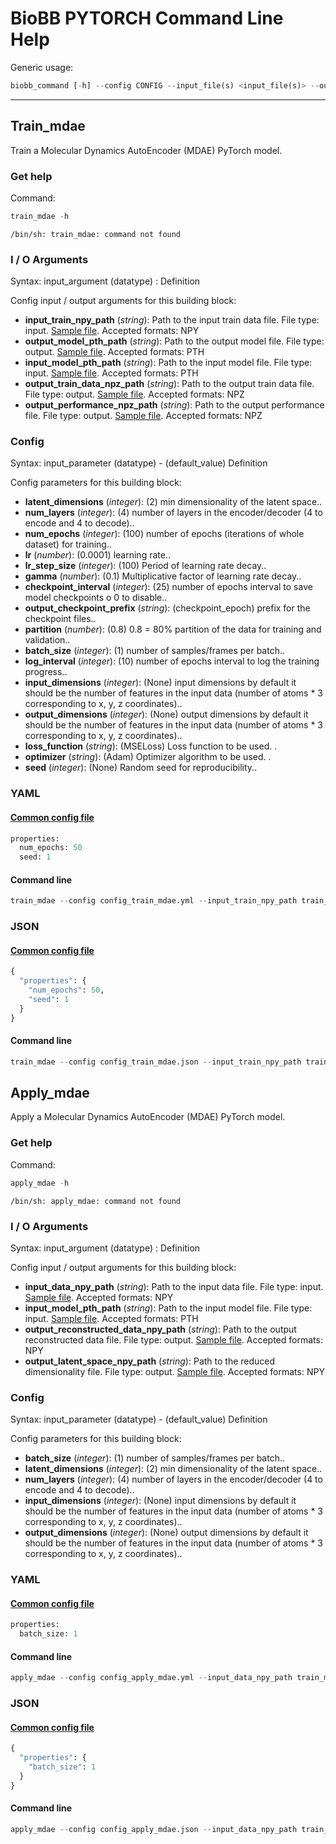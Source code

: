 # BioBB PYTORCH Command Line Help
Generic usage:
```python
biobb_command [-h] --config CONFIG --input_file(s) <input_file(s)> --output_file <output_file>
```
-----------------


## Train_mdae
Train a Molecular Dynamics AutoEncoder (MDAE) PyTorch model.
### Get help
Command:
```python
train_mdae -h
```
    /bin/sh: train_mdae: command not found
### I / O Arguments
Syntax: input_argument (datatype) : Definition

Config input / output arguments for this building block:
* **input_train_npy_path** (*string*): Path to the input train data file. File type: input. [Sample file](https://github.com/bioexcel/biobb_pytorch/raw/master/biobb_pytorch/test/data/mdae/train_mdae_traj.npy). Accepted formats: NPY
* **output_model_pth_path** (*string*): Path to the output model file. File type: output. [Sample file](https://github.com/bioexcel/biobb_pytorch/raw/master/biobb_pytorch/test/reference/mdae/ref_output_model.pth). Accepted formats: PTH
* **input_model_pth_path** (*string*): Path to the input model file. File type: input. [Sample file](https://github.com/bioexcel/biobb_pytorch/raw/master/biobb_pytorch/test/reference/mdae/ref_output_model.pth). Accepted formats: PTH
* **output_train_data_npz_path** (*string*): Path to the output train data file. File type: output. [Sample file](https://github.com/bioexcel/biobb_pytorch/raw/master/biobb_pytorch/test/reference/mdae/ref_output_train_data.npz). Accepted formats: NPZ
* **output_performance_npz_path** (*string*): Path to the output performance file. File type: output. [Sample file](https://github.com/bioexcel/biobb_pytorch/raw/master/biobb_pytorch/test/reference/mdae/ref_output_performance.npz). Accepted formats: NPZ
### Config
Syntax: input_parameter (datatype) - (default_value) Definition

Config parameters for this building block:
* **latent_dimensions** (*integer*): (2) min dimensionality of the latent space..
* **num_layers** (*integer*): (4) number of layers in the encoder/decoder (4 to encode and 4 to decode)..
* **num_epochs** (*integer*): (100) number of epochs (iterations of whole dataset) for training..
* **lr** (*number*): (0.0001) learning rate..
* **lr_step_size** (*integer*): (100) Period of learning rate decay..
* **gamma** (*number*): (0.1) Multiplicative factor of learning rate decay..
* **checkpoint_interval** (*integer*): (25) number of epochs interval to save model checkpoints o 0 to disable..
* **output_checkpoint_prefix** (*string*): (checkpoint_epoch) prefix for the checkpoint files..
* **partition** (*number*): (0.8) 0.8 = 80% partition of the data for training and validation..
* **batch_size** (*integer*): (1) number of samples/frames per batch..
* **log_interval** (*integer*): (10) number of epochs interval to log the training progress..
* **input_dimensions** (*integer*): (None) input dimensions by default it should be the number of features in the input data (number of atoms * 3 corresponding to x, y, z coordinates)..
* **output_dimensions** (*integer*): (None) output dimensions by default it should be the number of features in the input data (number of atoms * 3 corresponding to x, y, z coordinates)..
* **loss_function** (*string*): (MSELoss) Loss function to be used. .
* **optimizer** (*string*): (Adam) Optimizer algorithm to be used. .
* **seed** (*integer*): (None) Random seed for reproducibility..
### YAML
#### [Common config file](https://github.com/bioexcel/biobb_pytorch/blob/master/biobb_pytorch/test/data/config/config_train_mdae.yml)
```python
properties:
  num_epochs: 50
  seed: 1

```
#### Command line
```python
train_mdae --config config_train_mdae.yml --input_train_npy_path train_mdae_traj.npy --output_model_pth_path ref_output_model.pth --input_model_pth_path ref_output_model.pth --output_train_data_npz_path ref_output_train_data.npz --output_performance_npz_path ref_output_performance.npz
```
### JSON
#### [Common config file](https://github.com/bioexcel/biobb_pytorch/blob/master/biobb_pytorch/test/data/config/config_train_mdae.json)
```python
{
  "properties": {
    "num_epochs": 50,
    "seed": 1
  }
}
```
#### Command line
```python
train_mdae --config config_train_mdae.json --input_train_npy_path train_mdae_traj.npy --output_model_pth_path ref_output_model.pth --input_model_pth_path ref_output_model.pth --output_train_data_npz_path ref_output_train_data.npz --output_performance_npz_path ref_output_performance.npz
```

## Apply_mdae
Apply a Molecular Dynamics AutoEncoder (MDAE) PyTorch model.
### Get help
Command:
```python
apply_mdae -h
```
    /bin/sh: apply_mdae: command not found
### I / O Arguments
Syntax: input_argument (datatype) : Definition

Config input / output arguments for this building block:
* **input_data_npy_path** (*string*): Path to the input data file. File type: input. [Sample file](https://github.com/bioexcel/biobb_pytorch/raw/master/biobb_pytorch/test/data/mdae/train_mdae_traj.npy). Accepted formats: NPY
* **input_model_pth_path** (*string*): Path to the input model file. File type: input. [Sample file](https://github.com/bioexcel/biobb_pytorch/raw/master/biobb_pytorch/test/reference/mdae/ref_output_model.pth). Accepted formats: PTH
* **output_reconstructed_data_npy_path** (*string*): Path to the output reconstructed data file. File type: output. [Sample file](https://github.com/bioexcel/biobb_pytorch/raw/master/biobb_pytorch/test/reference/mdae/ref_output_reconstructed_data.npy). Accepted formats: NPY
* **output_latent_space_npy_path** (*string*): Path to the reduced dimensionality file. File type: output. [Sample file](https://github.com/bioexcel/biobb_pytorch/raw/master/biobb_pytorch/test/reference/mdae/ref_output_latent_space.npy). Accepted formats: NPY
### Config
Syntax: input_parameter (datatype) - (default_value) Definition

Config parameters for this building block:
* **batch_size** (*integer*): (1) number of samples/frames per batch..
* **latent_dimensions** (*integer*): (2) min dimensionality of the latent space..
* **num_layers** (*integer*): (4) number of layers in the encoder/decoder (4 to encode and 4 to decode)..
* **input_dimensions** (*integer*): (None) input dimensions by default it should be the number of features in the input data (number of atoms * 3 corresponding to x, y, z coordinates)..
* **output_dimensions** (*integer*): (None) output dimensions by default it should be the number of features in the input data (number of atoms * 3 corresponding to x, y, z coordinates)..
### YAML
#### [Common config file](https://github.com/bioexcel/biobb_pytorch/blob/master/biobb_pytorch/test/data/config/config_apply_mdae.yml)
```python
properties:
  batch_size: 1

```
#### Command line
```python
apply_mdae --config config_apply_mdae.yml --input_data_npy_path train_mdae_traj.npy --input_model_pth_path ref_output_model.pth --output_reconstructed_data_npy_path ref_output_reconstructed_data.npy --output_latent_space_npy_path ref_output_latent_space.npy
```
### JSON
#### [Common config file](https://github.com/bioexcel/biobb_pytorch/blob/master/biobb_pytorch/test/data/config/config_apply_mdae.json)
```python
{
  "properties": {
    "batch_size": 1
  }
}
```
#### Command line
```python
apply_mdae --config config_apply_mdae.json --input_data_npy_path train_mdae_traj.npy --input_model_pth_path ref_output_model.pth --output_reconstructed_data_npy_path ref_output_reconstructed_data.npy --output_latent_space_npy_path ref_output_latent_space.npy
```
